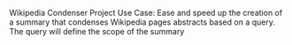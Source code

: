 Wikipedia Condenser Project
Use Case: Ease and speed up the creation of a summary that condenses Wikipedia pages abstracts based on a query. The query will define the scope of the summary
